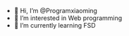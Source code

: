 - 👋 Hi, I’m @Programxiaoming
- 👀 I’m interested in Web programming 
- 🌱 I’m currently learning FSD

<!---
Programxiaoming/Programxiaoming is a ✨ special ✨ repository because its `README.md` (this file) appears on your GitHub profile.
You can click the Preview link to take a look at your changes.
--->
